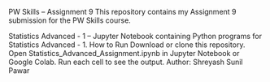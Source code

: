 PW Skills – Assignment 9 This repository contains my Assignment 9 submission for the PW Skills course.

Statistics Advanced - 1 – Jupyter Notebook containing Python programs for Statistics Advanced - 1. How to Run Download or clone this repository. Open Statistics_Advanced_Assignment.ipynb in Jupyter Notebook or Google Colab. Run each cell to see the output. Author: Shreyash Sunil Pawar
